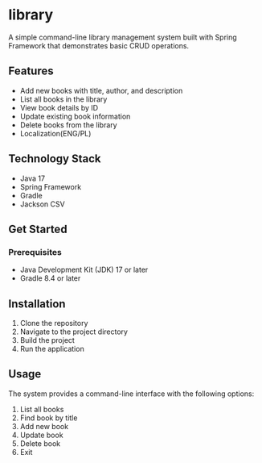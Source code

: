 # library

A simple command-line library management system built with Spring Framework that demonstrates basic CRUD operations.

## Features

- Add new books with title, author, and description
- List all books in the library
- View book details by ID
- Update existing book information
- Delete books from the library
- Localization(ENG/PL)

## Technology Stack

- Java 17
- Spring Framework
- Gradle
- Jackson CSV

## Get Started 
### Prerequisites
- Java Development Kit (JDK) 17 or later
 - Gradle 8.4 or later
## Installation
1. Clone the repository
2. Navigate to the project directory
3. Build the project
4. Run the application

## Usage
The system provides a command-line interface with the following options:

1. List all books
2. Find book by title
3. Add new book
4. Update book
5. Delete book
6. Exit